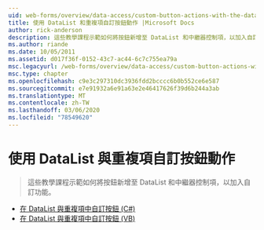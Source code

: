 ```yaml
---
uid: web-forms/overview/data-access/custom-button-actions-with-the-datalist-and-repeater/index
title: 使用 DataList 和重複項自訂按鈕動作 |Microsoft Docs
author: rick-anderson
description: 這些教學課程示範如何將按鈕新增至 DataList 和中繼器控制項，以加入自訂功能。
ms.author: riande
ms.date: 10/05/2011
ms.assetid: d017f36f-0152-43c7-ac44-6c7c755ea79a
msc.legacyurl: /web-forms/overview/data-access/custom-button-actions-with-the-datalist-and-repeater
msc.type: chapter
ms.openlocfilehash: c9e3c297310dc3936fdd2bcccc6b0b552ce6e587
ms.sourcegitcommit: e7e91932a6e91a63e2e46417626f39d6b244a3ab
ms.translationtype: MT
ms.contentlocale: zh-TW
ms.lasthandoff: 03/06/2020
ms.locfileid: "78549620"
---
```

# <a name="custom-button-actions-with-the-datalist-and-repeater"></a>使用 DataList 與重複項自訂按鈕動作

> 這些教學課程示範如何將按鈕新增至 DataList 和中繼器控制項，以加入自訂功能。

- [在 DataList 與重複項中自訂按鈕 (C#)](custom-buttons-in-the-datalist-and-repeater-cs.md)
- [在 DataList 與重複項中自訂按鈕 (VB)](custom-buttons-in-the-datalist-and-repeater-vb.md)
